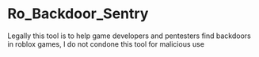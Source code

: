 # Ro_Backdoor_Sentry
Legally this tool is to help game developers and pentesters find backdoors in roblox games, I do not condone this tool for malicious use